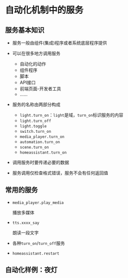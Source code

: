 # 自动化机制中的服务

## 服务基本知识

- 服务一般由组件(集成)程序或者系统底层程序提供

- 可以在很多地方调用服务
    + 自动化的动作
    + 组件程序
    + 脚本
    + API接口
    + 前端页面-开发者工具
    + ……

- 服务的名称由两部分构成

    - `light.turn_on`：`light`是域，`turn_on`标识服务的内容
    - `light.turn_off`
    - `light.toggle`
    - `switch.turn_on`
    - `media_player.turn_on`
    - `automation.turn_on`
    - `scene.turn_on`
    - `homeassistant.turn_on`

- 调用服务时要传递必要的数据
- 服务调用仅检查格式错误，服务不会有任何返回值

## 常用的服务

- `media_player.play_media`

    播放多媒体

- `tts.xxxx_say`

    朗读一段文字

- 各种`turn_on`/`turn_off`服务

- `homeassistant.restart`


## 自动化样例：夜灯

